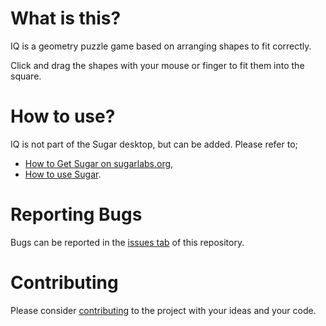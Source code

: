 What is this?
=============

IQ is a geometry puzzle game based on arranging shapes to fit correctly.

Click and drag the shapes with your mouse or finger to fit them into the square.


How to use?
===========

IQ is not part of the Sugar desktop, but can be added. Please refer to;

* [How to Get Sugar on sugarlabs.org](https://sugarlabs.org/),
* [How to use Sugar](https://help.sugarlabs.org/).

Reporting Bugs
==============

Bugs can be reported in the
[issues tab](https://github.com/sugarlabs/jump/issues)
of this repository.

Contributing
============

Please consider [contributing](https://github.com/sugarlabs/sugar-docs/blob/master/src/contributing.md) to the project with your ideas and your code.

